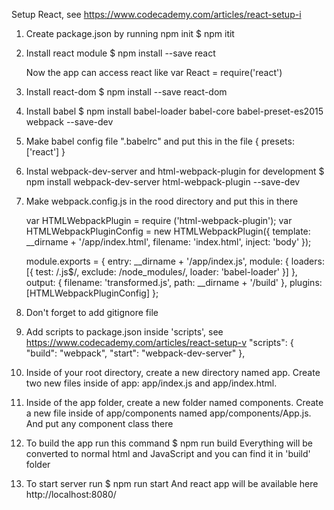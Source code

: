 Setup React, see https://www.codecademy.com/articles/react-setup-i

1. Create package.json by running npm init
    $ npm itit

2. Install react module
    $ npm install --save react

   Now the app can access react like
    var React = require('react')

3. Install react-dom
    $ npm install --save react-dom

4. Install babel 
    $ npm install babel-loader babel-core babel-preset-es2015 webpack --save-dev

5. Make babel config file ".babelrc" and put this in the file
    { presets: ['react'] }

6. Instal webpack-dev-server and html-webpack-plugin for development
    $ npm install webpack-dev-server html-webpack-plugin --save-dev

7. Make webpack.config.js in the rood directory and put this in there

    var HTMLWebpackPlugin = require ('html-webpack-plugin');
    var HTMLWebpackPluginConfig = new HTMLWebpackPlugin({
        template: __dirname + '/app/index.html',
        filename: 'index.html',
        inject: 'body'
    });

    module.exports = {
        entry: __dirname + '/app/index.js',
        module: {
            loaders: [{
                test: /\.js$/,
                exclude: /node_modules/,
                loader: 'babel-loader'
            }]
        },
        output: {
            filename: 'transformed.js',
            path: __dirname + '/build'
        },
        plugins: [HTMLWebpackPluginConfig]
    };

8. Don't forget to add gitignore file

9. Add scripts to package.json inside 'scripts', see https://www.codecademy.com/articles/react-setup-v
    "scripts": {
        "build": "webpack",
        "start": "webpack-dev-server"
    },

10. Inside of your root directory, create a new directory named app. Create two 
    new files inside of app: app/index.js and app/index.html.

11. Inside of the app folder, create a new folder named components. Create a new 
    file inside of app/components named app/components/App.js. And put any 
    component class there

12. To build the app run this command
     $ npm run build
    Everything will be converted to normal html and JavaScript and you can find it in 'build' folder

13. To start server run
     $ npm run start
    And react app will be available here http://localhost:8080/